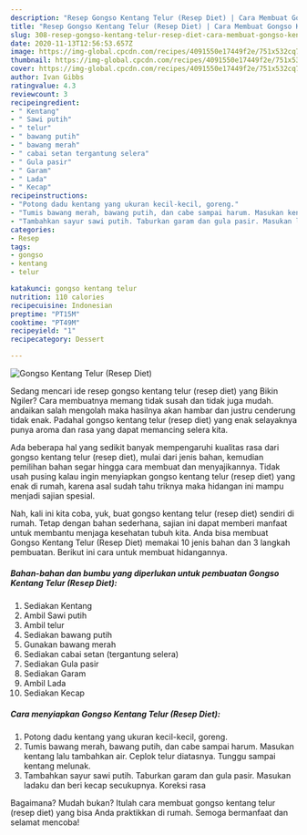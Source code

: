 ```yaml
---
description: "Resep Gongso Kentang Telur (Resep Diet) | Cara Membuat Gongso Kentang Telur (Resep Diet) Yang Bisa Manjain Lidah"
title: "Resep Gongso Kentang Telur (Resep Diet) | Cara Membuat Gongso Kentang Telur (Resep Diet) Yang Bisa Manjain Lidah"
slug: 308-resep-gongso-kentang-telur-resep-diet-cara-membuat-gongso-kentang-telur-resep-diet-yang-bisa-manjain-lidah
date: 2020-11-13T12:56:53.657Z
image: https://img-global.cpcdn.com/recipes/4091550e17449f2e/751x532cq70/gongso-kentang-telur-resep-diet-foto-resep-utama.jpg
thumbnail: https://img-global.cpcdn.com/recipes/4091550e17449f2e/751x532cq70/gongso-kentang-telur-resep-diet-foto-resep-utama.jpg
cover: https://img-global.cpcdn.com/recipes/4091550e17449f2e/751x532cq70/gongso-kentang-telur-resep-diet-foto-resep-utama.jpg
author: Ivan Gibbs
ratingvalue: 4.3
reviewcount: 3
recipeingredient:
- " Kentang"
- " Sawi putih"
- " telur"
- " bawang putih"
- " bawang merah"
- " cabai setan tergantung selera"
- " Gula pasir"
- " Garam"
- " Lada"
- " Kecap"
recipeinstructions:
- "Potong dadu kentang yang ukuran kecil-kecil, goreng."
- "Tumis bawang merah, bawang putih, dan cabe sampai harum. Masukan kentang lalu tambahkan air. Ceplok telur diatasnya. Tunggu sampai kentang melunak."
- "Tambahkan sayur sawi putih. Taburkan garam dan gula pasir. Masukan ladaku dan beri kecap secukupnya. Koreksi rasa"
categories:
- Resep
tags:
- gongso
- kentang
- telur

katakunci: gongso kentang telur 
nutrition: 110 calories
recipecuisine: Indonesian
preptime: "PT15M"
cooktime: "PT49M"
recipeyield: "1"
recipecategory: Dessert

---
```



![Gongso Kentang Telur (Resep Diet)](https://img-global.cpcdn.com/recipes/4091550e17449f2e/751x532cq70/gongso-kentang-telur-resep-diet-foto-resep-utama.jpg)

Sedang mencari ide resep gongso kentang telur (resep diet) yang Bikin Ngiler? Cara membuatnya memang tidak susah dan tidak juga mudah. andaikan salah mengolah maka hasilnya akan hambar dan justru cenderung tidak enak. Padahal gongso kentang telur (resep diet) yang enak selayaknya punya aroma dan rasa yang dapat memancing selera kita.



Ada beberapa hal yang sedikit banyak mempengaruhi kualitas rasa dari gongso kentang telur (resep diet), mulai dari jenis bahan, kemudian pemilihan bahan segar hingga cara membuat dan menyajikannya. Tidak usah pusing kalau ingin menyiapkan gongso kentang telur (resep diet) yang enak di rumah, karena asal sudah tahu triknya maka hidangan ini mampu menjadi sajian spesial.


Nah, kali ini kita coba, yuk, buat gongso kentang telur (resep diet) sendiri di rumah. Tetap dengan bahan sederhana, sajian ini dapat memberi manfaat untuk membantu menjaga kesehatan tubuh kita. Anda bisa membuat Gongso Kentang Telur (Resep Diet) memakai 10 jenis bahan dan 3 langkah pembuatan. Berikut ini cara untuk membuat hidangannya.

<!--inarticleads1-->

##### Bahan-bahan dan bumbu yang diperlukan untuk pembuatan Gongso Kentang Telur (Resep Diet):

1. Sediakan  Kentang
1. Ambil  Sawi putih
1. Ambil  telur
1. Sediakan  bawang putih
1. Gunakan  bawang merah
1. Sediakan  cabai setan (tergantung selera)
1. Sediakan  Gula pasir
1. Sediakan  Garam
1. Ambil  Lada
1. Sediakan  Kecap




<!--inarticleads2-->

##### Cara menyiapkan Gongso Kentang Telur (Resep Diet):

1. Potong dadu kentang yang ukuran kecil-kecil, goreng.
1. Tumis bawang merah, bawang putih, dan cabe sampai harum. Masukan kentang lalu tambahkan air. Ceplok telur diatasnya. Tunggu sampai kentang melunak.
1. Tambahkan sayur sawi putih. Taburkan garam dan gula pasir. Masukan ladaku dan beri kecap secukupnya. Koreksi rasa




Bagaimana? Mudah bukan? Itulah cara membuat gongso kentang telur (resep diet) yang bisa Anda praktikkan di rumah. Semoga bermanfaat dan selamat mencoba!
